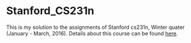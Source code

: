 # Stanford_CS231n

This is my solution to the assignments of Stanford cs231n, Winter quater (January - March, 2016).
Details about this course can be found [here](http://cs231n.stanford.edu/).
